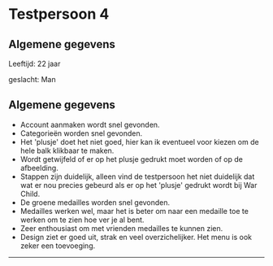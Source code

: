 # Testpersoon 4

## Algemene gegevens

Leeftijd: 22 jaar

geslacht: Man

## Algemene gegevens

* Account aanmaken wordt snel gevonden.
* Categorieën worden snel gevonden.
* Het 'plusje' doet het niet goed, hier kan ik eventueel voor kiezen om de hele balk klikbaar te maken.
* Wordt getwijfeld of er op het plusje gedrukt moet worden of op de afbeelding.
* Stappen zijn duidelijk, alleen vind de testpersoon het niet duidelijk dat wat er nou precies gebeurd als er op het 'plusje' gedrukt wordt bij War Child.
* De groene medailles worden snel gevonden.
* Medailles werken wel, maar het is beter om naar een medaille toe te werken om te zien hoe ver je al bent.
* Zeer enthousiast om met vrienden medailles te kunnen zien.
* Design ziet er goed uit, strak en veel overzichelijker. Het menu is ook zeker een toevoeging.
* * * * * * * 
